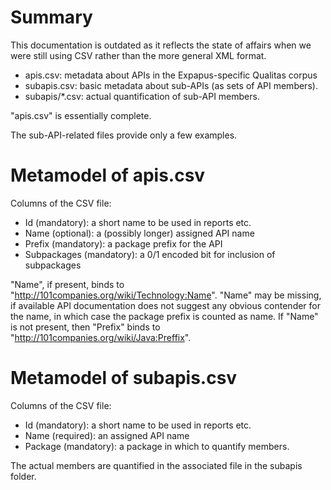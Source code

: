 # Summary

This documentation is outdated as it reflects the state of affairs when we were still using CSV rather than the more general XML format. 

* apis.csv: metadata about APIs in the Expapus-specific Qualitas corpus
* subapis.csv: basic metadata about sub-APIs (as sets of API members).
* subapis/*.csv: actual quantification of sub-API members.

"apis.csv" is essentially complete.

The sub-API-related files provide only a few examples. 

# Metamodel of apis.csv

Columns of the CSV file:
* Id (mandatory): a short name to be used in reports etc.
* Name (optional): a (possibly longer) assigned API name
* Prefix (mandatory): a package prefix for the API
* Subpackages (mandatory): a 0/1 encoded bit for inclusion of subpackages

"Name", if present, binds to "http://101companies.org/wiki/Technology:Name". "Name" may be missing, if available API documentation does not suggest any obvious contender for the name, in which case the package prefix is counted as name. If "Name" is not present, then "Prefix" binds to "http://101companies.org/wiki/Java:Preffix". 

# Metamodel of subapis.csv

Columns of the CSV file:
* Id (mandatory): a short name to be used in reports etc.
* Name (required): an assigned API name
* Package (mandatory): a package in which to quantify members.

The actual members are quantified in the associated file in the subapis folder.
